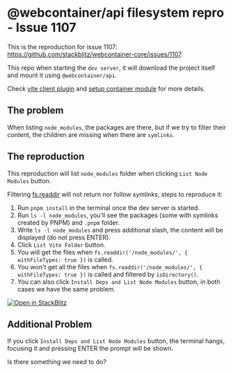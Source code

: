 # @webcontainer/api filesystem repro - Issue 1107

This is the reproduction for issue 1107: https://github.com/stackblitz/webcontainer-core/issues/1107.

This repo when starting the `dev server`, it will download the project itself and mount it using `@webcontainer/api`.

Check [vite client plugin](./plugins/client.ts) and [setup container module](./src/setup-container.ts) for more details.

## The problem

When listing `node_modules`, the packages are there, but if we try to filter their content, the children are missing when there are `symlinks`.

## The reproduction

This reproduction will list `node_modules` folder when clicking `List Node Modules` button.

Filtering [fs.readdir](./src/main.ts#L75) will not return nor follow symlinks, steps to reproduce it:
1) Run `pnpm install` in the terminal once the dev server is started.
2) Run `ls -l node_modules`, you'll see the packages (some with symlinks created by PNPM) and `.pnpm` folder.
3) Write `ls -l node_modules` and press additional slash, the content will be displayed (do not press ENTER).
4) Click `List Vite Folder` button.
5) You will get the files when `fs.readdir('/node_modules/', { withFileTypes: true })` is called.
6) You won't get all the files when `fs.readdir('/node_modules/', { withFileTypes: true })` is called and filtered by `isDirectory()`.
7) You can also click `Install Deps and List Node Modules` button, in both cases we have the same problem.

[![Open in StackBlitz](https://developer.stackblitz.com/img/open_in_stackblitz.svg)](https://stackblitz.com/github/userquin/webcontainer-fs-symlink-repro)


## Additional Problem

If you click `Install Deps and List Node Modules` button, the terminal hangs, focusing it and pressing ENTER the prompt will be shown.

Is there something we need to do?
